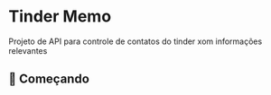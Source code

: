 # Tinder Memo

Projeto de API para controle de contatos do tinder xom informações relevantes

## 🚀 Começando
